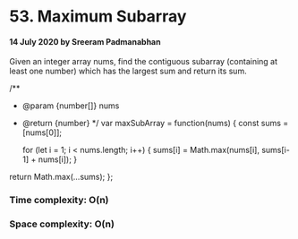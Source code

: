 # 53. Maximum Subarray

#### 14 July 2020 by Sreeram Padmanabhan

Given an integer array nums, find the contiguous subarray (containing at least one number) which has the largest sum and return its sum.

/**
 * @param {number[]} nums
 * @return {number}
 */
var maxSubArray = function(nums) {
    const sums = [nums[0]];

    for (let i = 1; i < nums.length; i++) {
      sums[i] = Math.max(nums[i], sums[i-1] + nums[i]);
    }

  return Math.max(...sums);
};

### Time complexity: O(n)
### Space complexity: O(n)
